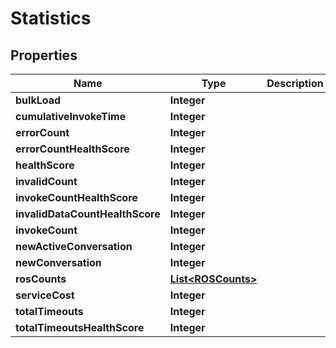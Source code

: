 

# Statistics


## Properties

| Name | Type | Description | Notes |
|------------ | ------------- | ------------- | -------------|
|**bulkLoad** | **Integer** |  |  [optional] |
|**cumulativeInvokeTime** | **Integer** |  |  [optional] |
|**errorCount** | **Integer** |  |  [optional] |
|**errorCountHealthScore** | **Integer** |  |  [optional] |
|**healthScore** | **Integer** |  |  [optional] |
|**invalidCount** | **Integer** |  |  [optional] |
|**invokeCountHealthScore** | **Integer** |  |  [optional] |
|**invalidDataCountHealthScore** | **Integer** |  |  [optional] |
|**invokeCount** | **Integer** |  |  [optional] |
|**newActiveConversation** | **Integer** |  |  [optional] |
|**newConversation** | **Integer** |  |  [optional] |
|**rosCounts** | [**List&lt;ROSCounts&gt;**](ROSCounts.md) |  |  [optional] |
|**serviceCost** | **Integer** |  |  [optional] |
|**totalTimeouts** | **Integer** |  |  [optional] |
|**totalTimeoutsHealthScore** | **Integer** |  |  [optional] |



